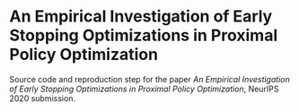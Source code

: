 # An Empirical Investigation of Early Stopping Optimizations in Proximal Policy Optimization

Source code and reproduction step for the paper _An Empirical Investigation of Early Stopping Optimizations in Proximal Policy Optimization_, NeurIPS 2020 submission.
